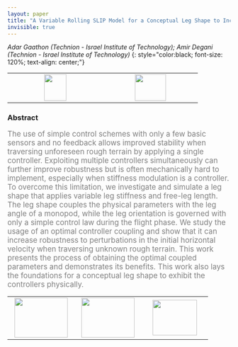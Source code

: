 ```yaml
---
layout: paper
title: "A Variable Rolling SLIP Model for a Conceptual Leg Shape to Increase Robustness of Uncertain Velocity on Unknown Terrain"
invisible: true
---
```

*Adar Gaathon (Technion - Israel Institute of Technology); Amir Degani (Technion - Israel Institute of Technology)*
{: style="color:black; font-size: 120%; text-align: center;"}

<table width="20%"> <tr>
<td style="width: 20%; text-align: center;"><a href="http://www.roboticsproceedings.org/rss16/p083.pdf"><img src="{{ site.baseurl }}/images/paper_link.png"
width = "50"  height = "60"/> </a> </td>

<td style="width: 20%; text-align: center;"><a href="nan"><img src="{{ site.baseurl }}/images/pheedloop_link.png"
width = "70"  height = "60"/> </a> </td>

</tr></table>

### Abstract
<html><p style="color:gray; font-size: 120%; text-align: justified;">
The use of simple control schemes with only a few basic sensors and no feedback allows improved stability when traversing unforeseen rough terrain by applying a single controller. Exploiting multiple controllers simultaneously can further improve robustness but is often mechanically hard to implement, especially when stiffness modulation is a controller. To overcome this limitation, we investigate and simulate a leg shape that applies variable leg stiffness and free-leg length. The leg shape couples the physical parameters with the leg angle of a monopod, while the leg orientation is governed with only a simple control law during the flight phase. We study the usage of an optimal controller coupling and show that it can increase robustness to perturbations in the initial horizontal velocity when traversing unknown rough terrain. This work presents the process of obtaining the optimal coupled parameters and demonstrates its benefits. This work also lays the foundations for a conceptual leg shape to exhibit the controllers physically.
</p></html>

<table width="100%"><tr><td style="width: 30%; text-align: center;"><a href="{{ site.baseurl }}/program/papers/82"> <img src="{{ site.baseurl }}/images/previous_icon.png" width = "120"  height = "90"/> </a> </td>

<td style="width: 30%; text-align: center;"><a href="{{ site.baseurl }}/program/papers"> <img src="{{ site.baseurl }}/images/overview_icon.png" width = "120"  height = "90"/> </a> </td> 

<td style="width: 30%; text-align: center;"><a href="{{ site.baseurl }}/program/papers/84"> <img src="{{ site.baseurl }}/images/next_icon.png" width = "100"  height = "80"/> </a> </td> 

</tr></table>

